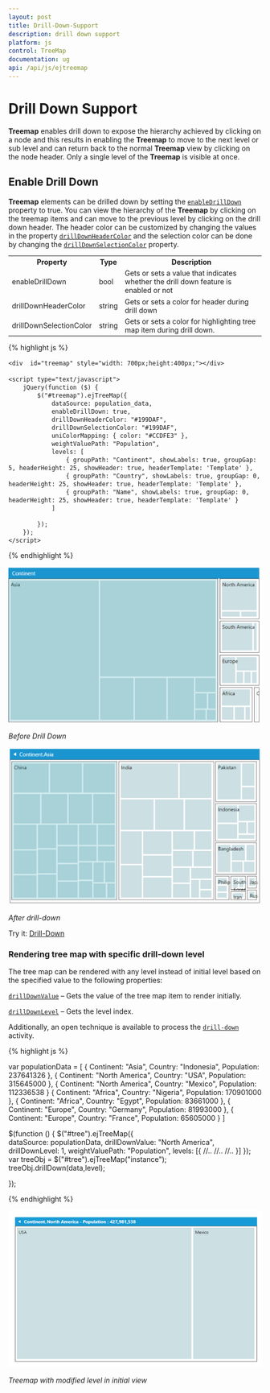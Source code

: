 ```yaml
---
layout: post
title: Drill-Down-Support
description: drill down support
platform: js
control: TreeMap
documentation: ug
api: /api/js/ejtreemap
---
```


# Drill Down Support

**Treemap** enables drill down to expose the hierarchy achieved by clicking on a node and this results in enabling the **Treemap** to move to the next level or sub level and can return back to the normal **Treemap** view by clicking on the node header. Only a single level of the **Treemap** is visible at once.

## Enable Drill Down

**Treemap** elements can be drilled down by setting the [`enableDrillDown`](../api/ejtreemap#members:enabledrilldown) property to true. You can view the hierarchy of the **Treemap** by clicking on the treemap items and can move to the previous level by clicking on the drill down header. The header color can be customized by changing the values in the property [`drillDownHeaderColor`](../api/ejtreemap#members:drilldownheadercolor) and the selection color can be done by changing the [`drillDownSelectionColor`](../api/ejtreemap#members:drilldownselectioncolor) property.

<table>
<tr>
<th>
Property</th><th>
Type</th><th>
Description</th></tr>
<tr>
<td>
enableDrillDown</td><td>
bool</td><td>
Gets or sets a value that indicates whether the drill down feature is enabled or not</td></tr>
<tr>
<td>
drillDownHeaderColor</td><td>
string</td><td>
Gets or sets a color for header during drill down</td></tr>
<tr>
<td>
drillDownSelectionColor</td><td>
string</td><td>
Gets or sets a color for highlighting tree map item during drill down.</td></tr>
</table>


{% highlight js %}

    <div  id="treemap" style="width: 700px;height:400px;"></div>
    
    <script type="text/javascript">
        jQuery(function ($) {
            $("#treemap").ejTreeMap({
                dataSource: population_data,
                enableDrillDown: true,
                drillDownHeaderColor: "#199DAF",
                drillDownSelectionColor: "#199DAF",
                uniColorMapping: { color: "#CCDFE3" },
                weightValuePath: "Population",
                levels: [
                    { groupPath: "Continent", showLabels: true, groupGap: 5, headerHeight: 25, showHeader: true, headerTemplate: 'Template' },
                    { groupPath: "Country", showLabels: true, groupGap: 0, headerHeight: 25, showHeader: true, headerTemplate: 'Template' },
                    { groupPath: "Name", showLabels: true, groupGap: 0, headerHeight: 25, showHeader: true, headerTemplate: 'Template' }
                ]

            });
        });
    </script>

{% endhighlight %}



![](/js/TreeMap/Drill-Down-Support_images/Drill-Down-Support_img1.png)

_Before Drill Down_

![](/js/TreeMap/Drill-Down-Support_images/Drill-Down-Support_img2.png)

_After drill-down_

Try it: [Drill-Down](http://jsplayground.syncfusion.com/Sync_mrof3n0r)

### Rendering tree map with specific drill-down level

The tree map can be rendered with any level instead of initial level based on the specified value to the following properties:

[`drillDownValue`](../api/ejtreemap#members:drilldownvalue) – Gets the value of the tree map item to render initially.  

[`drillDownLevel`](../api/ejtreemap#members:drilldownlevel) – Gets the level index.

Additionally, an open technique is available to process the [`drill-down`](../api/ejtreemap#methods:drilldown) activity.

{% highlight js %}

var populationData = [
{ Continent: "Asia", Country: "Indonesia", Population: 237641326 },
{ Continent: "North America", Country: "USA", Population: 315645000 },
{ Continent: "North America", Country: "Mexico", Population: 112336538 }
{ Continent: "Africa", Country: "Nigeria", Population: 170901000 },
{ Continent: "Africa", Country: "Egypt", Population: 83661000 },
{ Continent: "Europe", Country: "Germany", Population: 81993000 },
{ Continent: "Europe", Country: "France", Population: 65605000 }
]

$(function () {
     $("#tree").ejTreeMap({   
         dataSource: populationData,
         drillDownValue: "North America",
         drillDownLevel: 1,
         weightValuePath: "Population",
         levels: [{
                //..
                //..
                //..
         }]
    });
    var treeObj = $("#tree").ejTreeMap("instance");
    treeObj.drillDown(data,level);

});
    
{% endhighlight %}

![](/js/TreeMap/Drill-Down-Support_images/Drill-Down-Support_img3.png)

_Treemap with modified level in initial view_


